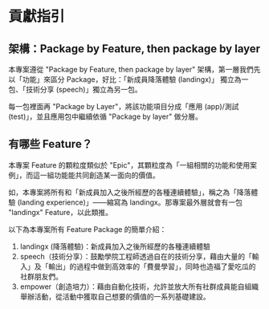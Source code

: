 # 貢獻指引

## 架構：Package by Feature, then package by layer

本專案遵從 "Package by Feature, then package by layer" 架構，第一層我們先以「功能」來區分 Package，好比：「新成員降落體驗 (landingx)」 獨立為一包、「技術分享 (speech)」獨立為另一包。

每一包裡面再 "Package by Layer"，將該功能項目分成「應用 (app)/測試 (test)」，並且應用包中繼續依循 "Package by layer" 做分層。

## 有哪些 Feature？

本專案 Feature 的顆粒度類似於 "Epic"，其顆粒度為「一組相關的功能和使用案例」，而這一組功能能共同創造某一面向的價值。

如，本專案將所有和「新成員加入之後所經歷的各種連續體驗」，稱之為「降落體驗 (landing experience)」——縮寫為 landingx。那專案最外層就會有一包 "landingx" Feature，以此類推。

以下為本專案所有 Feature Package 的簡單介紹：
1. landingx (降落體驗)：新成員加入之後所經歷的各種連續體驗
2. speech（技術分享）：鼓勵學院工程師透過自在的技術分享，藉由大量的「輸入」及「輸出」的過程中做到高效率的「費曼學習」，同時也造福了愛吃瓜的社群朋友們。
3. empower（創造培力）：藉由自動化技術，允許並放大所有社群成員能自組織舉辦活動，從活動中獲取自己想要的價值的一系列基礎建設。

